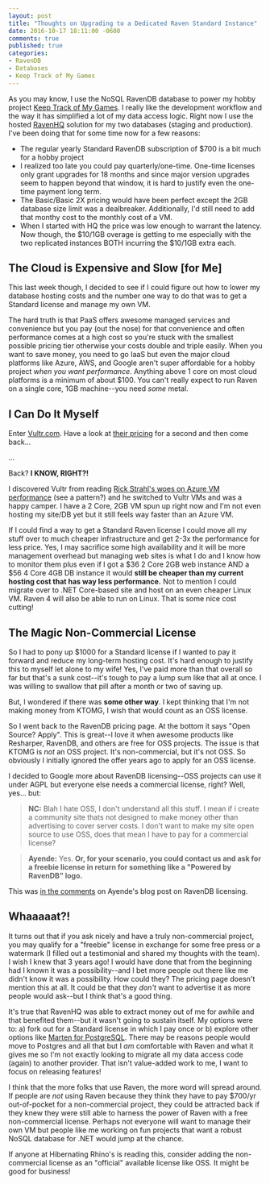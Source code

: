 ```yaml
---
layout: post
title: "Thoughts on Upgrading to a Dedicated Raven Standard Instance"
date: 2016-10-17 18:11:00 -0600
comments: true
published: true
categories:
- RavenDB
- Databases
- Keep Track of My Games
---
```


As you may know, I use the NoSQL RavenDB database to power my hobby project [Keep Track of My Games](http://ktomg.com). I really like the development workflow and the way it has simplified a lot of my data access logic. Right now I use the hosted [RavenHQ](http://ravenhq.com) solution for my two databases (staging and production). I've been doing that for some time now for a few reasons:

- The regular yearly Standard RavenDB subscription of $700 is a bit much for a hobby project
- I realized too late you could pay quarterly/one-time. One-time licenses only grant upgrades for 18 months and since major version upgrades seem to happen beyond that window, it is hard to justify even the one-time payment long term.
- The Basic/Basic 2X pricing would have been perfect except the 2GB database size limit was a dealbreaker. Additionally, I'd still need to add that monthy cost to the monthly cost of a VM.
- When I started with HQ the price was low enough to warrant the latency. Now though, the $10/1GB overage is getting to me especially with the two replicated instances BOTH incurring the $10/1GB extra each.

## The Cloud is Expensive and Slow [for Me]

This last week though, I decided to see if I could figure out how to lower my database hosting costs and the number one way to do that was to get a Standard license and manage my own VM. 

The hard truth is that PaaS offers awesome managed services and convenience but you pay (out the nose) for that convenience and often performance comes at a high cost so you're stuck with the smallest possible pricing tier otherwise your costs double and triple easily. When you want to save money, you need to go IaaS but even the major cloud platforms like Azure, AWS, and Google aren't super affordable for a hobby project *when you want performance*. Anything above 1 core on most cloud platforms is a minimum of about $100. You can't really expect to run Raven on a single core, 1GB machine--you need *some* metal.

## I Can Do It Myself

Enter [Vultr.com](http://vultr.com). Have a look at [their pricing](https://www.vultr.com/pricing/) for a second and then come back...

...

Back? **I KNOW, RIGHT?!**

I discovered Vultr from reading [Rick Strahl's woes on Azure VM performance](https://weblog.west-wind.com/posts/2015/Feb/01/Azure-VM-Blues-Fighting-a-losing-Performance-Battle) (see a pattern?) and he switched to Vultr VMs and was a happy camper. I have a 2 Core, 2GB VM spun up right now and I'm not even hosting my site/DB yet but it still feels way faster than an Azure VM. 

If I could find a way to get a Standard Raven license I could move all my stuff over to much cheaper infrastructure and get 2-3x the performance for less price. Yes, I may sacrifice some high availability and it will be more management overhead but managing web sites is what I do and I know how to monitor them plus even if I got a $36 2 Core 2GB web instance AND a $56 4 Core 4GB DB instance it would **still be cheaper than my current hosting cost that has way less performance.** Not to mention I could migrate over to .NET Core-based site and host on an even cheaper Linux VM. Raven 4 will also be able to run on Linux. That is some nice cost cutting!

## The Magic Non-Commercial License

So I had to pony up $1000 for a Standard license if I wanted to pay it forward and reduce my long-term hosting cost. It's hard enough to justify this to myself let alone to my wife! Yes, I've paid more than that overall so far but that's a sunk cost--it's tough to pay a lump sum like that all at once. I was willing to swallow that pill after a month or two of saving up.

But, I wondered if there was **some other way**. I kept thinking that I'm not making money from KTOMG, I wish that would count as an OSS license.

So I went back to the RavenDB pricing page. At the bottom it says "Open Source? Apply". This is great--I love it when awesome products like Resharper, RavenDB, and others are free for OSS projects. The issue is that KTOMG is *not* an OSS project. It's non-commercial, but it's not OSS. So obviously I initially ignored the offer years ago to apply for an OSS license.

I decided to Google more about RavenDB licensing--OSS projects can use it under AGPL but everyone else needs a commercial license, right? Well, yes... but:

> **NC:** 
> Blah I hate OSS, I don't understand all this stuff. I mean if i create a community site thats not designed to make money other than advertising to cover server costs. I don't want to make my site open source to use OSS, does that mean I have to pay for a commercial license?

> **Ayende:**
> Yes.
> **Or, for your scenario, you could contact us and ask for a freebie license in return for something like a "Powered by RavenDB" logo.**

This was [in the comments](https://ayende.com/blog/4508/comments-on-ravendb-licensing) on Ayende's blog post on RavenDB licensing.

## Whaaaaat?!

It turns out that if you ask nicely and have a truly non-commercial project, you may qualify for a "freebie" license in exchange for some free press or a watermark (I filled out a testimonial and shared my thoughts with the team). I wish I knew that 3 years ago! I would have done that from the beginning had I known it was a possibility--and I bet more people out there like me didn't know it was a possibility. How could they? The pricing page doesn't mention this at all. It could be that they *don't* want to advertise it as more people would ask--but I think that's a good thing. 

It's true that RavenHQ was able to extract money out of me for awhile and that benefited them--but it wasn't going to sustain itself. My options were to: a) fork out for a Standard license in which I pay once or b) explore other options like [Marten for PostgreSQL](http://jasperfx.github.io/marten/). There may be reasons people would move to Postgres and all that but I *am* comfortable with Raven and what it gives me so I'm not exactly looking to migrate all my data access code (again) to another provider. That isn't value-added work to me, I want to focus on releasing features!

I think that the more folks that use Raven, the more word will spread around. If people are *not* using Raven because they think they have to pay $700/yr out-of-pocket for a non-commercial project, they could be attracted back if they knew they were still able to harness the power of Raven with a free non-commercial license. Perhaps not everyone will want to manage their own VM but people like me working on fun projects that want a robust NoSQL database for .NET would jump at the chance. 

If anyone at Hibernating Rhino's is reading this, consider adding the non-commercial license as an "official" available license like OSS. It might be good for business!
